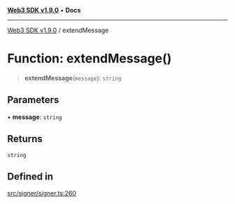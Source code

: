 [**Web3 SDK v1.9.0**](../README.md) • **Docs**

***

[Web3 SDK v1.9.0](../globals.md) / extendMessage

# Function: extendMessage()

> **extendMessage**(`message`): `string`

## Parameters

• **message**: `string`

## Returns

`string`

## Defined in

[src/signer/signer.ts:260](https://github.com/Mystic-Nayy/alephium-web3/blob/c1afd789a197ce5fe21f08c2965942090157c33d/packages/web3/src/signer/signer.ts#L260)
